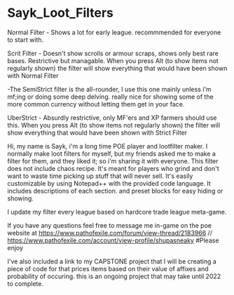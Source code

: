 # Sayk_Loot_Filters
Normal Filter - Shows a lot for early league. recommmended for everyone to start with.

Scrit Filter - Doesn't show scrolls or armour scraps, shows only best rare bases. Restrictive but managable. When you press Alt (to show items not regularly shown) the filter will show everything that would have been shown with Normal Filter


-The SemiStrict filter is the all-rounder, I use this one mainly unless i'm mf;ing or doing some deep delving. really nice for showing some of the more common currency without letting them get in your face.

UberStrict - Absurdly restrictive, only MF'ers and XP farmers should use this. When you press Alt (to show items not regularly shown) the filter will show everything that would have been shown with Strict Filter

Hi, my name is Sayk, i'm a long time POE player and lootfilter maker. I normally make loot filters for myself, but my friends asked me to make a filter for them, and they liked it; so i'm sharing it with everyone.
This filter does not include chaos recipe. 
It's meant for players who grind and don't want to waste time picking up stuff that will never sell.
It's easily customizable by using Notepad++ with the provided code language.
It includes descriptions of each section. and preset blocks for easy hiding or showing.

I update my filter every league based on hardcore trade league meta-game.

If you have any questions feel free to message me in-game on the poe website at https://www.pathofexile.com/forum/view-thread/2183966 // https://www.pathofexile.com/account/view-profile/shupasneaky
#Please enjoy

I've also included a link to my CAPSTONE project that I will be creating a piece of code for that prices items based on their value of affixes and probability of occuring. this is an ongoing project that may take until 2022 to complete.

